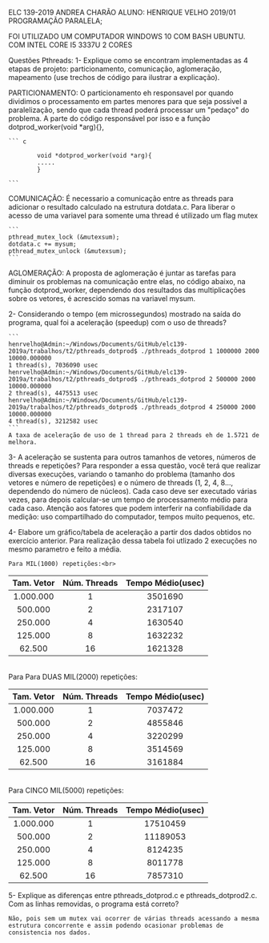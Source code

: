 ELC 139-2019 ANDREA CHARÃO
ALUNO: HENRIQUE VELHO
2019/01
PROGRAMAÇÃO PARALELA;

FOI UTILIZADO UM COMPUTADOR WINDOWS 10 COM BASH UBUNTU.
COM INTEL CORE I5 3337U 2 CORES

Questões Pthreads:
1- Explique como se encontram implementadas as 4 etapas de projeto: particionamento, comunicação, aglomeração, mapeamento (use trechos de código para ilustrar a explicação).

PARTICIONAMENTO:
	O particionamento eh responsavel por quando dividimos o processamento em partes menores para que seja possivel a paralelização, sendo que cada thread poderá processar um "pedaço" do problema.
	A parte do código responsável por isso e a função dotprod_worker(void *arg){},

	``` c

			void *dotprod_worker(void *arg){
			.....
			}

	```
COMUNICAÇÃO:
	É necessario a comunicação entre as threads para adicionar o resultado calculado na estrutura dotdata.c. Para liberar o acesso de uma variavel para somente uma thread é utilizado um flag mutex

	```
    pthread_mutex_lock (&mutexsum);
    dotdata.c += mysum;
    pthread_mutex_unlock (&mutexsum);
    ```

AGLOMERAÇÃO:
	A proposta de aglomeração é juntar as tarefas para diminuir os problemas na comunicação entre elas, no código abaixo, na função dotprod_worker, dependendo dos resultados das multiplicações sobre os vetores, é acrescido somas na variavel mysum.


2- Considerando o tempo (em microssegundos) mostrado na saída do programa, qual foi a aceleração (speedup) com o uso de threads?

	```
	henrvelho@Admin:~/Windows/Documents/GitHub/elc139-2019a/trabalhos/t2/pthreads_dotprod$ ./pthreads_dotprod 1 1000000 2000
	10000.000000
	1 thread(s), 7036090 usec
	henrvelho@Admin:~/Windows/Documents/GitHub/elc139-2019a/trabalhos/t2/pthreads_dotprod$ ./pthreads_dotprod 2 500000 2000
	10000.000000
	2 thread(s), 4475513 usec
	henrvelho@Admin:~/Windows/Documents/GitHub/elc139-2019a/trabalhos/t2/pthreads_dotprod$ ./pthreads_dotprod 4 250000 2000
	10000.000000
	4 thread(s), 3212582 usec
	```
	A taxa de aceleração de uso de 1 thread para 2 threads eh de 1.5721 de melhora. 



3- A aceleração se sustenta para outros tamanhos de vetores, números de threads e repetições? Para responder a essa questão, você terá que realizar diversas execuções, variando o tamanho do problema (tamanho dos vetores e número de repetições) e o número de threads (1, 2, 4, 8..., dependendo do número de núcleos). Cada caso deve ser executado várias vezes, para depois calcular-se um tempo de processamento médio para cada caso. Atenção aos fatores que podem interferir na confiabilidade da medição: uso compartilhado do computador, tempos muito pequenos, etc.

4- Elabore um gráfico/tabela de aceleração a partir dos dados obtidos no exercício anterior.
	Para realização dessa tabela foi utlizado 2 execuções no mesmo parametro e feito a média.

	Para MIL(1000) repetições:<br>

| Tam. Vetor | Núm. Threads | Tempo Médio(usec) |
|:---------------:|:------------:|:-----------------:|
| 1.000.000         | 1            | 3501690         |
| 500.000          | 2            | 2317107         |
| 250.000          | 4            | 1630540         |
| 125.000          | 8            | 1632232         |
| 62.500           | 16           | 1621328         |

   <br>Para Para DUAS MIL(2000) repetições:<br>
   
| Tam. Vetor | Núm. Threads | Tempo Médio(usec) |
|:---------------:|:------------:|:-----------------:|
| 1.000.000         | 1            | 7037472        |
| 500.000          | 2            | 4855846         |
| 250.000          | 4            | 3220299         |
| 125.000          | 8            | 3514569         |
| 62.500           | 16           | 3161884         |

   <br>Para CINCO MIL(5000) repetições:<br>
   
| Tam. Vetor | Núm. Threads |  Tempo Médio(usec) |
|:---------------:|:------------:|:------------------:|
| 1.000.000         | 1            | 17510459         |
| 500.000          | 2            | 11189053         |
| 250.000          | 4            | 8124235         |
| 125.000          | 8            | 8011778         |
| 62.500           | 16           | 7857310           |




5- Explique as diferenças entre pthreads_dotprod.c e pthreads_dotprod2.c. Com as linhas removidas, o programa está correto?

	Não, pois sem um mutex vai ocorrer de várias threads acessando a mesma estrutura concorrente e assim podendo ocasionar problemas de consistencia nos dados.